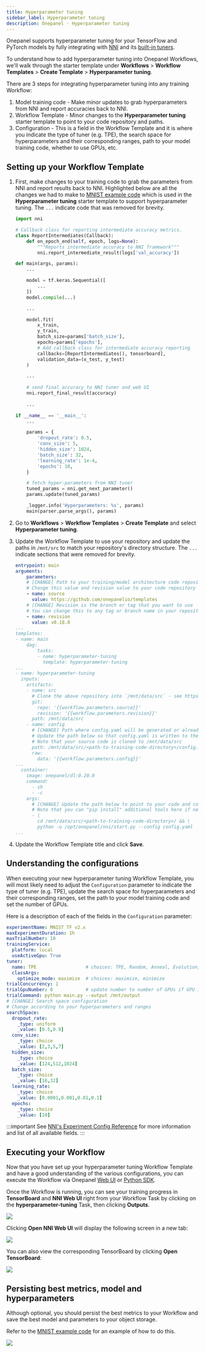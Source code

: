 ```yaml
---
title: Hyperparameter tuning
sidebar_label: Hyperparameter tuning
description: Onepanel - Hyperparameter tuning
---
```


Onepanel supports hyperparameter tuning for your TensorFlow and PyTorch models by fully integrating with [NNI](https://github.com/microsoft/nni) and its [built-in tuners](https://nni.readthedocs.io/en/stable/Tuner/BuiltinTuner.html).

To understand how to add hyperparameter tuning into Onepanel Workflows, we'll walk through the starter template under **Workflows** > **Workflow Templates** > **Create Template** > **Hyperparameter tuning**.

There are 3 steps for integrating hyperparameter tuning into any training Workflow:

1. Model training code - Make minor updates to grab hyperparameters from NNI and report accuracies back to NNI.
2. Workflow Template - Minor changes to the **Hyperparameter tuning** starter template to point to your code repository and paths.
3. Configuration - This is a field in the Workflow Template and it is where you indicate the type of tuner (e.g. TPE), the search space for hyperparameters and their corresponding ranges, path to your model training code, whether to use GPUs, etc.

## Setting up your Workflow Template

1. First, make changes to your training code to grab the parameters from NNI and report results back to NNI. Highlighted below are all the changes we had to make to [MNIST example code](https://github.com/onepanelio/templates/tree/v0.18.0/workflows/hyperparameter-tuning/mnist/main.py) which is used in the **Hyperparameter tuning** starter template to support hyperparameter tuning. The `...` indicate code that was removed for brevity.

    ```python {1,4-7,25,32,49-50}
    import nni

    # Callback class for reporting intermediate accuracy metrics.
    class ReportIntermediates(Callback):
        def on_epoch_end(self, epoch, logs=None):
            """Reports intermediate accuracy to NNI framework"""
            nni.report_intermediate_result(logs['val_accuracy'])

    def main(args, params):
        ...

        model = tf.keras.Sequential([
            ...
        ])
        model.compile(...)

        ...

        model.fit(
            x_train,
            y_train,
            batch_size=params['batch_size'],
            epochs=params['epochs'],
            # Add callback class for intermediate accuracy reporting
            callbacks=[ReportIntermediates(), tensorboard],
            validation_data=(x_test, y_test)
        )

        ...
        
        # send final accuracy to NNI tuner and web UI
        nni.report_final_result(accuracy)
        
        ...

    if __name__ == '__main__':
        ...

        params = {
            'dropout_rate': 0.5,
            'conv_size': 5,
            'hidden_size': 1024,
            'batch_size': 32,
            'learning_rate': 1e-4,
            'epochs': 10,
        }

        # fetch hyper-parameters from NNI tuner
        tuned_params = nni.get_next_parameter()
        params.update(tuned_params)

        _logger.info('Hyperparameters: %s', params)
        main(parser.parse_args(), params)
    ```

2. Go to **Workflows** > **Workflow Templates** > **Create Template** and select **Hyperparameter tuning**.

3. Update the Workflow Template to use your repository and update the paths in `/mnt/src` to match your repository's directory structure. The `...` indicate sections that were removed for brevity.

    ```yaml {7,11,33,46}
    entrypoint: main
    arguments:
        parameters:
        # [CHANGE] Path to your training/model architecture code repository
        # Change this value and revision value to your code repository and branch respectively
        - name: source
          value: https://github.com/onepanelio/templates
        # [CHANGE] Revision is the branch or tag that you want to use
        # You can change this to any tag or branch name in your repository
        - name: revision
          value: v0.18.0
    ...
    templates:
    - name: main
        dag:
            tasks:
            - name: hyperparameter-tuning
              template: hyperparameter-tuning
    ...
    - name: hyperparameter-tuning
      inputs:
        artifacts:
        - name: src
          # Clone the above repository into `/mnt/data/src` - see https://docs.onepanel.ai/docs/reference/workflows/artifacts#git for private repositories
          git:
            repo: '{{workflow.parameters.source}}'
            revision: '{{workflow.parameters.revision}}'
          path: /mnt/data/src
        - name: config
          # [CHANGE] Path where config.yaml will be generated or already exists
          # Update the path below so that config.yaml is written to the same directory as your main.py file
          # Note that your source code is cloned to /mnt/data/src
          path: /mnt/data/src/<path-to-training-code-directory>/config.yaml
          raw:
            data: '{{workflow.parameters.config}}'
    ...
      container:
        image: onepanel/dl:0.20.0
        command:
          - sh
          - -c
        args:
          # [CHANGE] Update the path below to point to your code and config.yaml path as described above
          # Note that you can "pip install" additional tools here if necessary
          - |
            cd /mnt/data/src/<path-to-training-code-directory>/ && \
            python -u /opt/onepanel/nni/start.py --config config.yaml
    ...
    ```

4. Update the Workflow Template title and click **Save**.

## Understanding the configurations

When executing your new hyperparameter tuning Workflow Template, you will most likely need to adjust the `Configuration` parameter to indicate the type of tuner (e.g. TPE), update the search space for hyperparameters and their corresponding ranges, set the path to your model training code and set the number of GPUs.

Here is a description of each of the fields in the `Configuration` parameter:

```yaml
experimentName: MNIST TF v2.x
maxExperimentDuration: 1h
maxTrialNumber: 10
trainingService:
  platform: local
  useActiveGpu: True
tuner:
  name: TPE                  # choices: TPE, Random, Anneal, Evolution, BatchTuner, MetisTuner, GPTuner
  classArgs:
    optimize_mode: maximize  # choices: maximize, minimize
trialConcurrency: 1
trialGpuNumber: 0            # update number to number of GPUs if GPU is present
trialCommand: python main.py --output /mnt/output
# [CHANGE] Search space configuration
# Change according to your hyperparameters and ranges
searchSpace:
  dropout_rate:
    _type: uniform
    _value: [0.5,0.9]
  conv_size:
    _type: choice
    _value: [2,3,5,7]
  hidden_size:
    _type: choice
    _value: [124,512,1024]
  batch_size:
    _type: choice
    _value: [16,32]
  learning_rate:
    _type: choice
    _value: [0.0001,0.001,0.01,0.1]
  epochs:
    _type: choice
    _value: [10]
```

:::important
See [NNI's Experiment Config Reference](https://nni.readthedocs.io/en/stable/reference/experiment_config.html) for more information and list of all available fields.
:::

## Executing your Workflow

Now that you have set up your hyperparameter tuning Workflow Template and have a good understanding of the various configurations, you can execute the Workflow via Onepanel [Web UI](/docs/reference/workflows/execute) or [Python SDK](https://github.com/onepanelio/python-sdk/blob/master/examples/execute-workflow.ipynb). 

Once the Workflow is running, you can see your training progress in **TensorBoard** and **NNI Web UI** right from your Workflow Task by clicking on the **hyperparameter-tuning** Task, then clicking **Outputs**.

![](../../../static/img/hyperparamtuning-170923.png)


Clicking **Open NNI Web UI** will display the following screen in a new tab:

![](../../../static/img/hyperparamtuning-171041.png)

You can also view the corresponding TensorBoard by clicking **Open TensorBoard**:

![](../../../static/img/hyperparamtuning-171133.png)

## Persisting best metrics, model and hyperparameters
Although optional, you should persist the best metrics to your Workflow and save the best model and parameters to your object storage.

Refer to the [MNIST example code](https://github.com/onepanelio/templates/tree/v0.18.0/workflows/hyperparameter-tuning/mnist/main.py) for an example of how to do this.

![](../../../static/img/hyperparamtuning-173059.png)